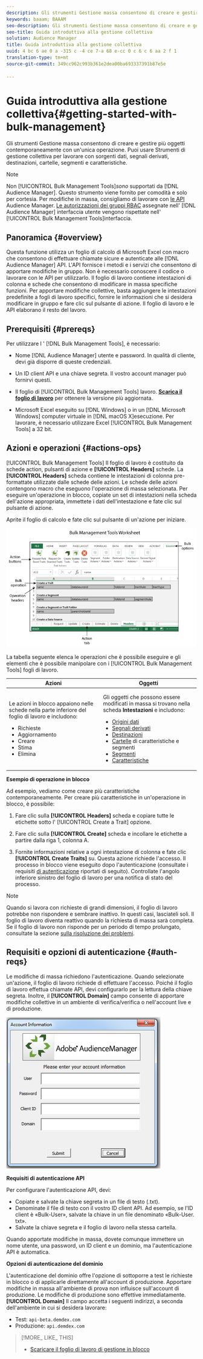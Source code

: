 ```yaml
---
description: Gli strumenti Gestione massa consentono di creare e gestire più oggetti contemporaneamente con un'unica operazione. Puoi usare Strumenti di gestione collettiva per lavorare con sorgenti dati, segnali derivati, destinazioni, cartelle, segmenti e caratteristiche.
keywords: baaam; BAAAM
seo-description: Gli strumenti Gestione massa consentono di creare e gestire più oggetti contemporaneamente con un'unica operazione. Puoi usare Strumenti di gestione collettiva per lavorare con sorgenti dati, segnali derivati, destinazioni, cartelle, segmenti e caratteristiche.
seo-title: Guida introduttiva alla gestione collettiva
solution: Audience Manager
title: Guida introduttiva alla gestione collettiva
uuid: 4 bc 6 ae 0 a -315 c -4 ce 7-a 68 e-cc 0 c 6 c 6 aa 2 f 1
translation-type: tm+mt
source-git-commit: 349cc962c993b361e2dea00ba693337391b87e5e

---
```



# Guida introduttiva alla gestione collettiva{#getting-started-with-bulk-management}

Gli strumenti Gestione massa consentono di creare e gestire più oggetti contemporaneamente con un&#39;unica operazione. Puoi usare Strumenti di gestione collettiva per lavorare con sorgenti dati, segnali derivati, destinazioni, cartelle, segmenti e caratteristiche.

<!-- 

c_bulk_start.xml

 -->

>[!NOTE]
>
>Non [!UICONTROL Bulk Management Tools]*sono* supportati da [!DNL Audience Manager]. Questo strumento viene fornito per comodità e solo per cortesia. Per modifiche in massa, consigliamo di lavorare con [le API](../../api/rest-api-main/aam-api-getting-started.md) Audience Manager. [Le autorizzazioni dei gruppi RBAC](../../features/administration/administration-overview.md) assegnate nell&#39; [!DNL Audience Manager] interfaccia utente vengono rispettate nell&#39; [!UICONTROL Bulk Management Tools]interfaccia.

## Panoramica {#overview}

Questa funzione utilizza un foglio di calcolo di Microsoft Excel con macro che consentono di effettuare chiamate sicure e autenticate alle [!DNL Audience Manager] API. L&#39;API fornisce i metodi e i servizi che consentono di apportare modifiche in gruppo. Non è necessario conoscere il codice o lavorare con le API per utilizzarlo. Il foglio di lavoro contiene intestazioni di colonna e schede che consentono di modificare in massa specifiche funzioni. Per apportare modifiche collettive, basta aggiungere le intestazioni predefinite a fogli di lavoro specifici, fornire le informazioni che si desidera modificare in gruppo e fare clic sul pulsante di azione. Il foglio di lavoro e le API elaborano il resto del lavoro.

## Prerequisiti {#prereqs}

Per utilizzare l &#39; [!DNL Bulk Management Tools], è necessario:

* Nome [!DNL Audience Manager] utente e password. In qualità di cliente, devi già disporre di queste credenziali.
* Un ID client API e una chiave segreta. Il vostro account manager può fornirvi questi.
* Il foglio di [!UICONTROL Bulk Management Tools] lavoro. **[Scarica il foglio di lavoro](assets/BAAAM_August_2018.xlsm)** per ottenere la versione più aggiornata.

* Microsoft Excel eseguito su [!DNL Windows] o in un [!DNL Microsoft Windows] computer virtuale in [!DNL macOS X]esecuzione. Per lavorare, è necessario utilizzare Excel [!UICONTROL Bulk Management Tools] a 32 bit.

## Azioni e operazioni {#actions-ops}

[!UICONTROL Bulk Management Tools] Il foglio di lavoro è costituito da schede action, pulsanti di azione e **[!UICONTROL Headers]** schede. La **[!UICONTROL Headers]** scheda contiene le intestazioni di colonna pre-formattate utilizzate dalle schede delle azioni. Le schede delle azioni contengono macro che eseguono l&#39;operazione di massa selezionata. Per eseguire un&#39;operazione in blocco, copiate un set di intestazioni nella scheda dell&#39;azione appropriata, immettete i dati dell&#39;intestazione e fate clic sul pulsante di azione.

Aprite il foglio di calcolo e fate clic sul pulsante di un&#39;azione per iniziare.

![](assets/bamwrkbk.png)

La tabella seguente elenca le operazioni che è possibile eseguire e gli elementi che è possibile manipolare con i [!UICONTROL Bulk Management Tools] fogli di lavoro.

<table id="table_B9B3E09B692E42BAA52FB32C18B00709"> 
 <thead> 
  <tr> 
   <th colname="col1" class="entry"> Azioni </th> 
   <th colname="col2" class="entry"> Oggetti </th> 
  </tr> 
 </thead>
 <tbody> 
  <tr> 
   <td colname="col1"> <p>Le azioni in blocco appaiono nelle schede nella parte inferiore del foglio di lavoro e includono: </p> <p> 
     <ul id="ul_49F46B9E00C045D29E40258EB7BDCFBB"> 
      <li id="li_193C41EA19EF4D738FBA037D2BF9B05C">Richieste </li> 
      <li id="li_5BE2E13D839F4958AAA5C01B7EFC5096">Aggiornamento </li> 
      <li id="li_4CCCC739795945DF8C89787F9A67EB88">Creare    </li> 
      <li id="li_C7D36D2BDF0448CEAF3A5EABE41038E8">Stima </li> 
      <li id="li_07A3E94326124A3092362D9896EB7732">Elimina </li> 
     </ul> </p> </td> 
   <td colname="col2"> <p>Gli oggetti che possono essere modificati in massa si trovano nella scheda <b><span class="uicontrol"> Intestazioni</span></b> e includono: </p> <p> 
     <ul id="ul_A7A96F2B1B63430B9A1E1184AC5FA8F2"> 
      <li id="li_E3D9E2E190B04BE685337AC6140C371C"> <a href="../../features/datasources-list-and-settings.md#data-sources-list-and-settings"> Origini dati</a> </li> 
      <li id="li_B645385E40684FA28770913EAF18CB2C"> <a href="../../features/derived-signals.md"> Segnali derivati</a> </li> 
      <li id="li_9059F8C4A41A410899BDEFC76D3F5949"> <a href="../../features/destinations/destinations.md"> Destinazioni</a> </li> 
      <li id="li_BB5A445150754E53AA38C78461326932"> <a href="../../features/traits/trait-storage.md#trait-storage"> Cartelle</a> di caratteristiche e segmenti </li> 
      <li id="li_7A27DBF64E0945CF8AE8C96E8C6EDA09"> <a href="../../features/segments/segments-purpose.md"> Segmenti</a> </li> 
      <li id="li_A4640A34930040DEA8555EAF0AE2A702"> <a href="../../features/traits/trait-details-page.md"> Caratteristiche</a> </li> 
     </ul> </p> </td> 
  </tr> 
 </tbody> 
</table>

**Esempio di operazione in blocco**

Ad esempio, vediamo come creare più caratteristiche contemporaneamente. Per creare più caratteristiche in un&#39;operazione in blocco, è possibile:

1. Fare clic sulla **[!UICONTROL Headers]** scheda e copiare tutte le etichette sotto l&#39; [!UICONTROL Create a Trait] opzione.

2. Fare clic sulla **[!UICONTROL Create]** scheda e incollare le etichette a partire dalla riga 1, colonna A.
3. Fornite informazioni relative a ogni intestazione di colonna e fate clic **[!UICONTROL Create Traits]** su. Questa azione richiede l&#39;accesso. Il processo in blocco viene eseguito dopo l&#39;autenticazione (consultate i requisiti [di autenticazione](../../reference/bulk-management-tools/bulk-management-intro.md#auth-reqs) riportati di seguito). Controllate l&#39;angolo inferiore sinistro del foglio di lavoro per una notifica di stato del processo.

>[!NOTE]
>
>Quando si lavora con richieste di grandi dimensioni, il foglio di lavoro potrebbe non rispondere e sembrare inattivo. In questi casi, lasciateli soli. Il foglio di lavoro diventa reattivo quando la richiesta di massa sarà completa. Se il foglio di lavoro non risponde per un periodo di tempo prolungato, consultate la sezione [sulla risoluzione dei problemi](../../reference/bulk-management-tools/bulk-troubleshooting.md).

## Requisiti e opzioni di autenticazione {#auth-reqs}

Le modifiche di massa richiedono l&#39;autenticazione. Quando selezionate un&#39;azione, il foglio di lavoro richiede di effettuare l&#39;accesso. Poiché il foglio di lavoro effettua chiamate API, devi configurarlo per la lettura della chiave segreta. Inoltre, il **[!UICONTROL Domain]** campo consente di apportare modifiche collettive in un ambiente di verifica/verifica o nell&#39;account live e di produzione.

![](assets/bamauth.png)

**Requisiti di autenticazione API**

Per configurare l&#39;autenticazione API, devi:

* Copiate e salvate la chiave segreta in un file di testo (.txt).
* Denominate il file di testo con il vostro ID client API. Ad esempio, se l&#39;ID client è «Bulk-User», salvate la chiave in un file denominato «Bulk-User. txt».
* Salvate la chiave segreta e il foglio di lavoro nella stessa cartella.

Quando apportate modifiche in massa, dovete comunque immettere un nome utente, una password, un ID client e un dominio, ma l&#39;autenticazione API è automatica.

**Opzioni di autenticazione del dominio**

L&#39;autenticazione del dominio offre l&#39;opzione di sottoporre a test le richieste in blocco o di applicarle direttamente all&#39;account di produzione. Apportare modifiche in massa all&#39;ambiente di prova non influisce sull&#39;account di produzione. Le modifiche di produzione sono effettive immediatamente. **[!UICONTROL Domain]** Il campo accetta i seguenti indirizzi, a seconda dell&#39;ambiente in cui si desidera lavorare:

* Test: `api-beta.demdex.com`
* Produzione: `api.demdex.com`

>[!MORE_ LIKE_ THIS]
>
>* [Scaricare il foglio di lavoro di gestione in blocco](assets/BAAAM_August_2018.xlsm)

